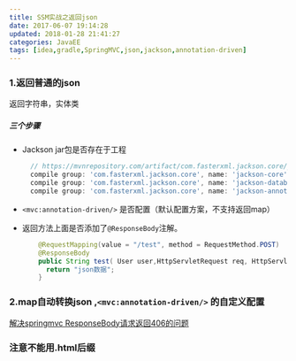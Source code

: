 ```yaml
---
title: SSM实战之返回json
date: 2017-06-07 19:14:28
updated: 2018-01-28 21:41:27categories: JavaEE
tags: [idea,gradle,SpringMVC,json,jackson,annotation-driven]
---
```


### 1.返回普通的json

返回字符串，实体类

##### 三个步骤

* Jackson jar包是否存在于工程

  ```groovy
    // https://mvnrepository.com/artifact/com.fasterxml.jackson.core/jackson-databind
    compile group: 'com.fasterxml.jackson.core', name: 'jackson-core', version: '2.8.8'
    compile group: 'com.fasterxml.jackson.core', name: 'jackson-databind', version: '2.8.8'
    compile group: 'com.fasterxml.jackson.core', name: 'jackson-annotations', version: '2.8.8'
  ```

* `<mvc:annotation-driven/>` 是否配置（默认配置方案，不支持返回map）

* 返回方法上面是否添加了`@ResponseBody`注解。

  ```java
      @RequestMapping(value = "/test", method = RequestMethod.POST)
      @ResponseBody
      public String test( User user,HttpServletRequest req, HttpServletResponse response){
        return "json数据";
      }
  ```

### 2.map自动转换json ,`<mvc:annotation-driven/>` 的自定义配置

[解决springmvc ResponseBody请求返回406的问题](http://blog.csdn.net/tang19880721/article/details/50786294)

### 注意不能用.html后缀